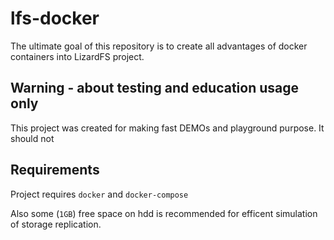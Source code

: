 # lfs-docker

The ultimate goal of this repository is to create all advantages of docker containers into LizardFS project.

## Warning - about testing and education usage only

This project was created for making fast DEMOs and playground purpose.
It should not

## Requirements

Project requires `docker` and `docker-compose`

Also some (`1GB`) free space on hdd is recommended for efficent simulation of storage replication.
